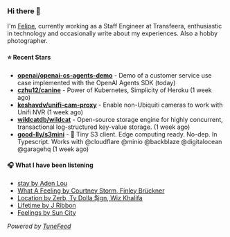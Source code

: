 ### Hi there 👋

I'm [Felipe](https://felipevm.com), currently working as a Staff Engineer at Transfeera, enthusiastic in technology and occasionally write about my experiences. Also a hobby photographer.

#### ⭐ Recent Stars
- **[openai/openai-cs-agents-demo](https://github.com/openai/openai-cs-agents-demo)** - Demo of a customer service use case implemented with the OpenAI Agents SDK (today)
- **[czhu12/canine](https://github.com/czhu12/canine)** - Power of Kubernetes, Simplicity of Heroku (1 week ago)
- **[keshavdv/unifi-cam-proxy](https://github.com/keshavdv/unifi-cam-proxy)** - Enable non-Ubiquiti cameras to work with Unifi NVR (1 week ago)
- **[wildcatdb/wildcat](https://github.com/wildcatdb/wildcat)** - Open-source storage engine for highly concurrent, transactional log-structured key-value storage. (1 week ago)
- **[good-lly/s3mini](https://github.com/good-lly/s3mini)** - 👶 Tiny S3 client. Edge computing ready. No-dep. In Typescript. Works with @cloudflare @minio @backblaze @digitalocean @garagehq (1 week ago)

#### 🎧 What I have been listening
- [stay by Aden Lou](https://open.spotify.com/track/56PS9rUrkwa1TYG6l1Vb0v)
- [What A Feeling by Courtney Storm, Finley Brückner](https://open.spotify.com/track/4MqY1JHLLfI0V62iZ3MDNa)
- [Location by Zerb, Ty Dolla $ign, Wiz Khalifa](https://open.spotify.com/track/6Ilomcr9iLplsgAvZjHkJP)
- [Lifetime by J Ribbon](https://open.spotify.com/track/4fngEmw1UWrEomobMMONyL)
- [Feelings by Sun City](https://open.spotify.com/track/4IAiZEeiJBVs8qFqxfYShW)

_Powered by [TuneFeed](https://tunefeed.app?ref=github.com)_
